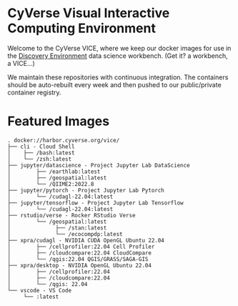 # CyVerse Visual Interactive Computing Environment

Welcome to the CyVerse VICE, where we keep our docker images for use in the [Discovery Environment](https://de.cyverse.org) data science workbench. 
(Get it? a workbench, a VICE...)

We maintain these repositories with continuous integration. The containers should be auto-rebuilt every week and then pushed to our public/private container registry.

# Featured Images
```{bash}
. docker://harbor.cyverse.org/vice/ 
├── cli - Cloud Shell
│    ├── /bash:latest 
│    └── /zsh:latest 
├── jupyter/datascience - Project Jupyter Lab DataScience
│        ├── /earthlab:latest 
│        ├── /geospatial:latest
│        └── /QIIME2:2022.8
├── jupyter/pytorch - Project Jupyter Lab Pytorch
│        └── /cudagl-22.04:latest 
├── jupyter/tensorflow - Project Jupyter Lab Tensorflow
│        └── /cudagl-22.04:latest
├── rstudio/verse - Rocker RStudio Verse
│        └── /geospatial:latest 
│              ├── /stan:latest
│              └── /ecocompdp:latest 
├── xpra/cudagl - NVIDIA CUDA OpenGL Ubuntu 22.04
│        ├── /cellprofiler:22.04 Cell Profiler 
│        ├── /cloudcompare:22.04 CloudCompare
│        └── /qgis:22.04 QGIS/GRASS/SAGA-GIS
├── xpra/desktop - NVIDIA OpenGL Ubuntu 22.04
│        ├── /cellprofiler:22.04 
│        ├── /cloudcompare:22.04 
│        └── /qgis: 22.04
└── vscode - VS Code 
     └── :latest 
```
